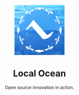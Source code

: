 <p align="center">
  <a href="https://local-ocean.dev" target="_blank" rel="noopener noreferrer">
    <img width="160" height="160" src="../assets/local-ocean.png" alt="Local Ocean logo">
  </a>
</p>

<h1 align="center"/>Local Ocean</h1>

<p align="center">
Open source innovation in action.
</p>
